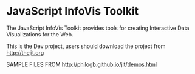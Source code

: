 JavaScript InfoVis Toolkit
==========================

The JavaScript InfoVis Toolkit provides tools for creating Interactive Data Visualizations for the Web.

This is the Dev project, users should download the project from http://thejit.org

SAMPLE FILES FROM http://philogb.github.io/jit/demos.html